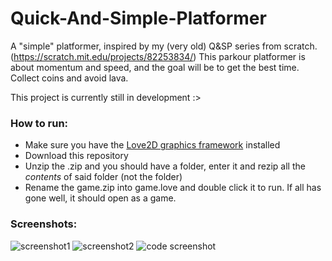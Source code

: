 # Quick-And-Simple-Platformer
A "simple" platformer, inspired by my (very old) Q&SP series from scratch. (https://scratch.mit.edu/projects/82253834/)
This parkour platformer is about momentum and speed, and the goal will be to get the best time. Collect coins and avoid lava.

This project is currently still in development :>

### How to run:
- Make sure you have the [Love2D graphics framework](https://love2d.org/) installed
- Download this repository
- Unzip the .zip and you should have a folder, enter it and rezip all the *contents* of said folder (not the folder)
- Rename the game.zip into game.love and double click it to run. If all has gone well, it should open as a game.

### Screenshots:
![screenshot1](https://cdn.discordapp.com/attachments/577832597686583310/756097600884834324/Screen_Shot_2020-09-17_at_6.13.56_pm.png)
![screenshot2](https://cdn.discordapp.com/attachments/577832597686583310/756097602834923550/Screen_Shot_2020-09-17_at_6.14.29_pm.png)
![code screenshot](https://cdn.discordapp.com/attachments/577832597686583310/756099512333893632/Screen_Shot_2020-09-17_at_6.13.33_pm.png)
